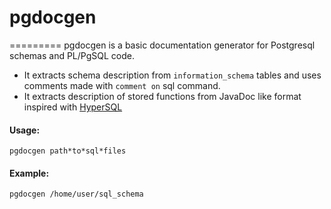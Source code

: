 # pgdocgen
=========
pgdocgen is a basic documentation generator for Postgresql schemas and PL/PgSQL code.
* It extracts schema description from `information_schema` tables and uses comments made with `comment on` sql command.
* It extracts description of stored functions from JavaDoc like format inspired with [HyperSQL](http://projects.izzysoft.de/trac/hypersql)

#### Usage:
```
pgdocgen path*to*sql*files
```
#### Example:
```
pgdocgen /home/user/sql_schema
```